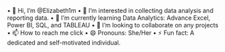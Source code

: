 •	👋 Hi, I’m @Elizabeth1m
•	👀 I’m interested in collecting data analysis and reporting data.
•	🌱 I’m currently learning Data Analytics: Advance Excel, Power BI, SQL, and TABLEAU
•	💞️ I’m looking to collaborate on any projects
•	📫 How to reach me click[](https://www.linkedin.com/in/elizabeth-tolulope-b13b76232)
•	😄 Pronouns: She/Her
•	⚡ Fun fact: A dedicated and self-motivated individual.
<!---
Elizabeth1m/Elizabeth1m is a ✨ special ✨ repository because its `README.md` (this file) appears on your GitHub profile.
You can click the Preview link to take a look at your changes.
--->
